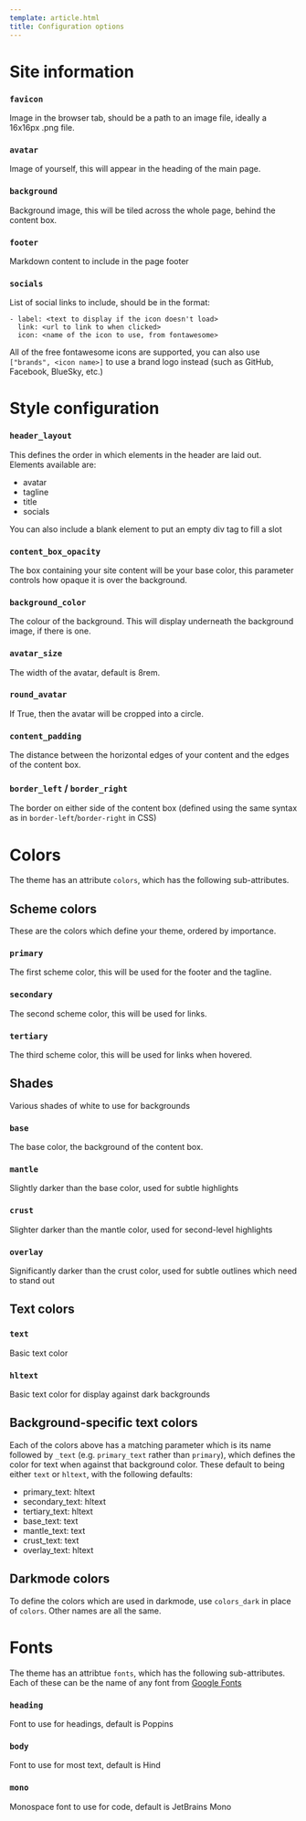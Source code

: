 ```yaml
---
template: article.html
title: Configuration options
---
```


# Site information
### `favicon`
Image in the browser tab, should be a path to an image file, ideally a 16x16px .png file.

### `avatar`
Image of yourself, this will appear in the heading of the main page.

### `background`
Background image, this will be tiled across the whole page, behind the content box.

### `footer`
Markdown content to include in the page footer

### `socials`
List of social links to include, should be in the format:
```
- label: <text to display if the icon doesn't load>
  link: <url to link to when clicked>
  icon: <name of the icon to use, from fontawesome>
```
All of the free fontawesome icons are supported, you can also use `["brands", <icon name>]` to use a brand logo instead (such as GitHub, Facebook, BlueSky, etc.)

# Style configuration
### `header_layout`
This defines the order in which elements in the header are laid out. Elements available are:

- avatar
- tagline
- title
- socials

You can also include a blank element to put an empty div tag to fill a slot

### `content_box_opacity`
The box containing your site content will be your base color, this parameter controls how opaque it is over the background.

### `background_color`
The colour of the background. This will display underneath the background image, if there is one.

### `avatar_size`
The width of the avatar, default is 8rem.

### `round_avatar`
If True, then the avatar will be cropped into a circle.

### `content_padding`
The distance between the horizontal edges of your content and the edges of the content box.

### `border_left` / `border_right`
The border on either side of the content box (defined using the same syntax as in `border-left`/`border-right` in CSS)

# Colors
The theme has an attribute `colors`, which has the following sub-attributes.

## Scheme colors
These are the colors which define your theme, ordered by importance.

### `primary`
The first scheme color, this will be used for the footer and the tagline.

### `secondary`
The second scheme color, this will be used for links.

### `tertiary`
The third scheme color, this will be used for links when hovered.

## Shades
Various shades of white to use for backgrounds

### `base`
The base color, the background of the content box.

### `mantle`
Slightly darker than the base color, used for subtle highlights

### `crust`
Slighter darker than the mantle color, used for second-level highlights

### `overlay`
Significantly darker than the crust color, used for subtle outlines which need to stand out

## Text colors
### `text`
Basic text color

### `hltext`
Basic text color for display against dark backgrounds

## Background-specific text colors
Each of the colors above has a matching parameter which is its name followed by `_text` (e.g. `primary_text` rather than `primary`), which defines the color for text when against that background color. These default to being either `text` or `hltext`, with the following defaults:

- primary_text: hltext
- secondary_text: hltext
- tertiary_text: hltext
- base_text: text
- mantle_text: text
- crust_text: text
- overlay_text: hltext

## Darkmode colors
To define the colors which are used in darkmode, use `colors_dark` in place of `colors`. Other names are all the same.

# Fonts
The theme has an attribtue `fonts`, which has the following sub-attributes. Each of these can be the name of any font from [Google Fonts](https://fonts.google.com)

### `heading`
Font to use for headings, default is Poppins

### `body`
Font to use for most text, default is Hind

### `mono`
Monospace font to use for code, default is JetBrains Mono
